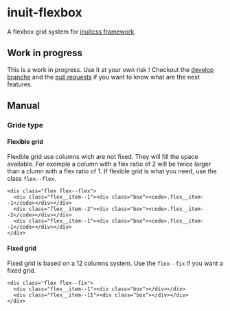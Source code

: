 # inuit-flexbox

A flexbox grid system for [inuitcss framework](http://www.inuitcss.com).

## Work in progress

This is a work in progress. Use it at your own risk !
Checkout the [develop branche](https://github.com/alienlebarge/inuit-flexbox/tree/develop) and the [pull requests](https://github.com/alienlebarge/inuit-flexbox/pulls) if you want to know what are the next features.

## Manual

### Gride type

#### Flexible grid

Flexible grid use columns wich are not fixed. They will fill the space available.
For exemple a column with a flex ratio of 2 will be twice larger than a clumn with
a flex ratio of 1.
If flexible grid is what you need, use the class `flex--flex`.

    <div class="flex flex--flex">
      <div class="flex__item--1"><div class="box"><code>.flex__item--1</code></div></div>
      <div class="flex__item--2"><div class="box"><code>.flex__item--2</code></div></div>
      <div class="flex__item--1"><div class="box"><code>.flex__item--1</code></div></div>
    </div>

#### Fixed grid

Fixed grid is based on a 12 columns system.
Use the `flex--fix` if you want a fixed grid.

    <div class="flex flex--fix">
      <div class="flex__item--1"><div class="box"></div></div>
      <div class="flex__item--11"><div class="box"></div></div>
    </div>
